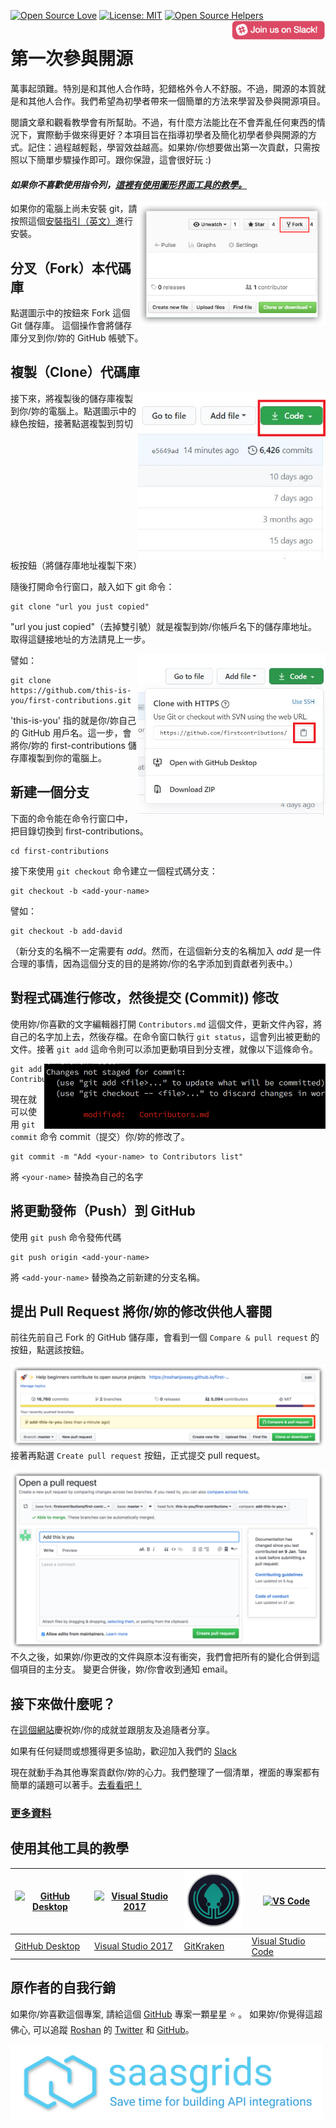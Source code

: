 [![Open Source Love](https://badges.frapsoft.com/os/v1/open-source.svg?v=103)](https://github.com/ellerbrock/open-source-badges/)
[![License: MIT](https://img.shields.io/badge/License-MIT-green.svg)](https://opensource.org/licenses/MIT)
[![Open Source Helpers](https://www.codetriage.com/roshanjossey/first-contributions/badges/users.svg)](https://www.codetriage.com/roshanjossey/first-contributions)
[<img align="right" width="150" src="../assets/join-slack-team.png">](https://join.slack.com/t/firstcontributors/shared_invite/enQtMzE1MTYwNzI3ODQ0LTZiMDA2OGI2NTYyNjM1MTFiNTc4YTRhZTg4OWZjMzA0ZWZmY2UxYzVkMzI1ZmVmOWI4ODdkZWQwNTM2NDVmNjY)

# 第一次參與開源

萬事起頭難。特別是和其他人合作時，犯錯格外令人不舒服。不過，開源的本質就是和其他人合作。我們希望為初學者帶來一個簡單的方法來學習及參與開源項目。

閱讀文章和觀看教學會有所幫助。不過，有什麼方法能比在不會弄亂任何東西的情況下，實際動手做來得更好？本項目旨在指導初學者及簡化初學者參與開源的方式。記住：過程越輕鬆，學習效益越高。如果妳/你想要做出第一次貢獻，只需按照以下簡單步驟操作即可。跟你保證，這會很好玩 :)

#### *如果你不喜歡使用指令列，[這裡有使用圖形界面工具的教學。]( #使用其他工具的教學)*

<img align="right" width="300" src="../assets/fork.png" alt="fork this repository" />

如果你的電腦上尚未安裝 git，請按照這個[安裝指引（英文）](https://help.github.com/articles/set-up-git/)進行安裝。

## 分叉（Fork）本代碼庫

點選圖示中的按鈕來 Fork 這個 Git 儲存庫。
這個操作會將儲存庫分叉到你/妳的 GitHub 帳號下。

## 複製（Clone）代碼庫

<img align="right" width="300" src="../assets/clone.png" alt="clone this repository" />

接下來，將複製後的儲存庫複製到你/妳的電腦上。點選圖示中的綠色按鈕，接著點選複製到剪切板按鈕（將儲存庫地址複製下來）

隨後打開命令行窗口，敲入如下 git 命令：

```
git clone "url you just copied"
```
"url you just copied"（去掉雙引號）就是複製到妳/你帳戶名下的儲存庫地址。取得這鏈接地址的方法請見上一步。

<img align="right" width="300" src="../assets/copy-to-clipboard.png" alt="copy URL to clipboard" />

譬如：
```
git clone https://github.com/this-is-you/first-contributions.git
```

'this-is-you' 指的就是你/妳自己的 GitHub 用戶名。這一步，會將你/妳的 first-contributions 儲存庫複製到你的電腦上。

## 新建一個分支

下面的命令能在命令行窗口中，把目錄切換到 first-contributions。

```
cd first-contributions
```
接下來使用 `git checkout` 命令建立一個程式碼分支：
```
git checkout -b <add-your-name>
```

譬如：
```
git checkout -b add-david
```

（新分支的名稱不一定需要有 *add*。然而，在這個新分支的名稱加入 *add* 是一件合理的事情，因為這個分支的目的是將妳/你的名字添加到貢獻者列表中。）

## 對程式碼進行修改，然後提交 (Commit)) 修改

使用妳/你喜歡的文字編輯器打開 `Contributors.md` 這個文件，更新文件內容，將自己的名字加上去，然後存檔。在命令窗口執行 `git status`，這會列出被更動的文件。接著 `git add` 這命令則可以添加更動項目到分支裡，就像以下這條命令。

<img align="right" width="450" src="../assets/git-status.png" alt="git status" />

```
git add Contributors.md
```

現在就可以使用 `git commit` 命令 commit（提交）你/妳的修改了。
```
git commit -m "Add <your-name> to Contributors list"
```
將 `<your-name>` 替換為自己的名字

## 將更動發佈（Push）到 GitHub

使用 `git push` 命令發佈代碼
```
git push origin <add-your-name>
```
將 `<add-your-name>` 替換為之前新建的分支名稱。

## 提出 Pull Request 將你/妳的修改供他人審閱

前往先前自己 Fork 的 GitHub 儲存庫，會看到一個 `Compare & pull request` 的按鈕，點選該按鈕。

<img style="float: right;" src="../assets/compare-and-pull.png" alt="create a pull request" />

接著再點選 `Create pull request` 按鈕，正式提交 pull request。

<img style="float: right;" src="../assets/submit-pull-request.png" alt="submit pull request" />

不久之後，如果妳/你更改的文件與原本沒有衝突，我們會把所有的變化合併到這個項目的主分支。
變更合併後，妳/你會收到通知 email。

## 接下來做什麼呢？

在[這個網站](https://roshanjossey.github.io/first-contributions/#social-share)慶祝妳/你的成就並跟朋友及追隨者分享。

如果有任何疑問或想獲得更多協助，歡迎加入我們的 [Slack](https://join.slack.com/t/firstcontributors/shared_invite/enQtMzE1MTYwNzI3ODQ0LTZiMDA2OGI2NTYyNjM1MTFiNTc4YTRhZTg4OWZjMzA0ZWZmY2UxYzVkMzI1ZmVmOWI4ODdkZWQwNTM2NDVmNjY)

現在就動手為其他專案貢獻你/妳的心力。我們整理了一個清單，裡面的專案都有簡單的議題可以著手。[去看看吧！](https://roshanjossey.github.io/first-contributions/#project-list)

### [ 更多資料 ](../additional-material/git_workflow_scenarios/additional-material.md)

## 使用其他工具的教學

|<a href="../github-desktop-tutorial.md"><img alt="GitHub Desktop" src="https://desktop.github.com/images/desktop-icon.svg" width="100"></a>|<a href="../github-windows-vs2017-tutorial.md"><img alt="Visual Studio 2017" src="https://www.visualstudio.com/wp-content/uploads/2017/11/microsoft-visual-studio.svg" width="100"></a>|<a href="../gitkraken-tutorial.md"><img alt="GitKraken" src="/assets/gk-icon.png" width="100"></a>|<a href="../github-windows-vs-code-tutorial.md"><img alt="VS Code" src="https://upload.wikimedia.org/wikipedia/commons/2/2d/Visual_Studio_Code_1.18_icon.svg" width=100></a>
|---|---|---|---|
|[GitHub Desktop](../github-desktop-tutorial.md)|[Visual Studio 2017](../github-windows-vs2017-tutorial.md)|[GitKraken](../gitkraken-tutorial.md)|[Visual Studio Code](../github-windows-vs-code-tutorial.md)|

## 原作者的自我行銷

如果你/妳喜歡這個專案, 請給這個 [GitHub](https://github.com/Roshanjossey/first-contributions) 專案一顆星星 :star: 。
如果妳/你覺得這超佛心, 可以追蹤 [Roshan](https://roshanjossey.github.io/) 的
[Twitter](https://twitter.com/sudo__bangbang) 和
[GitHub](https://github.com/roshanjossey)。

<a href="http://saasgrids.com"> <img alt="http://saasgrids.com" src="../assets/saasgrids-banner.png" width="500"></a>
